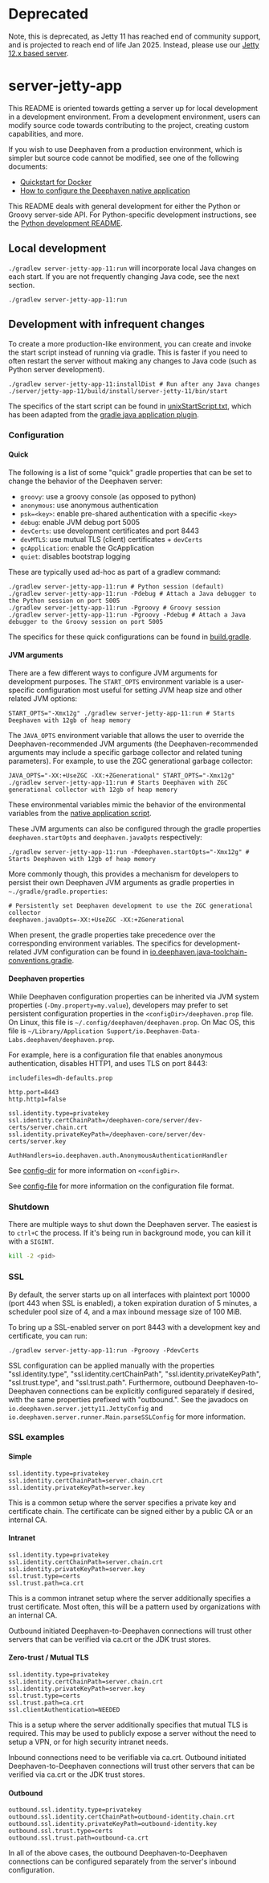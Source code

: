 # Deprecated
Note, this is deprecated, as Jetty 11 has reached end of community support, and is projected to reach end of life Jan 2025.
Instead, please use our [Jetty 12.x based server](../jetty-app).


# server-jetty-app

This README is oriented towards getting a server up for local development in a development environment. From a development environment, users can modify source code towards contributing to the project, creating custom capabilities, and more.

If you wish to use Deephaven from a production environment, which is simpler but source code cannot be modified, see one of the following documents:

- [Quickstart for Docker](https://deephaven.io/core/docs/getting-started/quickstart/)
- [How to configure the Deephaven native application](https://deephaven.io/core/docs/how-to-guides/configuration/native-application/)

This README deals with general development for either the Python or Groovy server-side API. For Python-specific development instructions, see the [Python development README](../../py/README.md).

## Local development

`./gradlew server-jetty-app-11:run` will incorporate local Java changes on each start. If you are not frequently changing Java code, see the next section.

```shell
./gradlew server-jetty-app-11:run
```

## Development with infrequent changes

To create a more production-like environment, you can create and invoke the start script instead of running via gradle. This is faster if you need to often restart the server without making any changes to Java code (such as Python server development).

```shell
./gradlew server-jetty-app-11:installDist # Run after any Java changes
./server/jetty-app-11/build/install/server-jetty-11/bin/start
```

The specifics of the start script can be found in [unixStartScript.txt](../../buildSrc/src/main/resources/unixStartScript.txt),
which has been adapted from the [gradle java application plugin](https://docs.gradle.org/current/userguide/application_plugin.html).

### Configuration

#### Quick

The following is a list of some "quick" gradle properties that can be set to change the behavior of the Deephaven server:

* `groovy`: use a groovy console (as opposed to python)
* `anonymous`: use anonymous authentication
* `psk=<key>`: enable pre-shared authentication with a specific `<key>`
* `debug`: enable JVM debug port 5005
* `devCerts`: use development certificates and port 8443
* `devMTLS`: use mutual TLS (client) certificates + `devCerts`
* `gcApplication`: enable the GcApplication
* `quiet`: disables bootstrap logging

These are typically used ad-hoc as part of a gradlew command:

```shell
./gradlew server-jetty-app-11:run # Python session (default)
./gradlew server-jetty-app-11:run -Pdebug # Attach a Java debugger to the Python session on port 5005
./gradlew server-jetty-app-11:run -Pgroovy # Groovy session
./gradlew server-jetty-app-11:run -Pgroovy -Pdebug # Attach a Java debugger to the Groovy session on port 5005
```

The specifics for these quick configurations can be found in [build.gradle](build.gradle).

#### JVM arguments

There are a few different ways to configure JVM arguments for development purposes.
The `START_OPTS` environment variable is a user-specific configuration most useful for setting JVM heap size and other related JVM options:

```shell
START_OPTS="-Xmx12g" ./gradlew server-jetty-app-11:run # Starts Deephaven with 12gb of heap memory
```

The `JAVA_OPTS` environment variable that allows the user to override the Deephaven-recommended JVM arguments
(the Deephaven-recommended arguments may include a specific garbage collector and related tuning parameters).
For example, to use the ZGC generational garbage collector:

```shell
JAVA_OPTS="-XX:+UseZGC -XX:+ZGenerational" START_OPTS="-Xmx12g" ./gradlew server-jetty-app-11:run # Starts Deephaven with ZGC generational collector with 12gb of heap memory
```

These environmental variables mimic the behavior of the environmental variables from the [native application script](https://deephaven.io/core/docs/how-to-guides/configuration/native-application/#native-application-script).

These JVM arguments can also be configured through the gradle properties `deephaven.startOpts` and `deephaven.javaOpts` respectively:

```shell
./gradlew server-jetty-app-11:run -Pdeephaven.startOpts="-Xmx12g" # Starts Deephaven with 12gb of heap memory
```

More commonly though, this provides a mechanism for developers to persist their own Deephaven JVM arguments as gradle properties in `~./gradle/gradle.properties`:

```properties
# Persistently set Deephaven development to use the ZGC generational collector
deephaven.javaOpts=-XX:+UseZGC -XX:+ZGenerational
```

When present, the gradle properties take precedence over the corresponding environment variables.
The specifics for development-related JVM configuration can be found in [io.deephaven.java-toolchain-conventions.gradle](../../buildSrc/src/main/groovy/io.deephaven.java-toolchain-conventions.gradle).

#### Deephaven properties

While Deephaven configuration properties can be inherited via JVM system properties (`-Dmy.property=my.value`),
developers may prefer to set persistent configuration properties in the `<configDir>/deephaven.prop` file.
On Linux, this file is `~/.config/deephaven/deephaven.prop`.
On Mac OS, this file is `~/Library/Application Support/io.Deephaven-Data-Labs.deephaven/deephaven.prop`.

For example, here is a configuration file that enables anonymous authentication, disables HTTP1, and uses TLS on port 8443:

```properties
includefiles=dh-defaults.prop

http.port=8443
http.http1=false

ssl.identity.type=privatekey
ssl.identity.certChainPath=/deephaven-core/server/dev-certs/server.chain.crt
ssl.identity.privateKeyPath=/deephaven-core/server/dev-certs/server.key

AuthHandlers=io.deephaven.auth.AnonymousAuthenticationHandler
```

See [config-dir](https://deephaven.io/core/docs/how-to-guides/configuration/native-application/#config-directory) for more information on `<configDir>`.

See [config-file](https://deephaven.io/core/docs/how-to-guides/configuration/config-file/) for more information on the configuration file format.

### Shutdown

There are multiple ways to shut down the Deephaven server. The easiest is to `ctrl+C` the process. If it's being run in background mode, you can kill it with a `SIGINT`.

```sh
kill -2 <pid>
```

### SSL

By default, the server starts up on all interfaces with plaintext port 10000 (port 443 when SSL is enabled), a token
expiration duration of 5 minutes, a scheduler pool size of 4, and a max inbound message size of 100 MiB.

To bring up a SSL-enabled server on port 8443 with a development key and certificate, you can run:

```shell
./gradlew server-jetty-app-11:run -Pgroovy -PdevCerts
```

SSL configuration can be applied manually with the properties "ssl.identity.type", "ssl.identity.certChainPath",
"ssl.identity.privateKeyPath", "ssl.trust.type", and "ssl.trust.path". Furthermore, outbound Deephaven-to-Deephaven
connections can be explicitly configured separately if desired, with the same properties prefixed with "outbound.".
See the javadocs on `io.deephaven.server.jetty11.JettyConfig` and `io.deephaven.server.runner.Main.parseSSLConfig` for
more information.

### SSL examples

#### Simple

```properties
ssl.identity.type=privatekey
ssl.identity.certChainPath=server.chain.crt
ssl.identity.privateKeyPath=server.key
```

This is a common setup where the server specifies a private key and certificate chain. The certificate can be signed
either by a public CA or an internal CA.

#### Intranet

```properties
ssl.identity.type=privatekey
ssl.identity.certChainPath=server.chain.crt
ssl.identity.privateKeyPath=server.key
ssl.trust.type=certs
ssl.trust.path=ca.crt
```

This is a common intranet setup where the server additionally specifies a trust certificate. Most often, this will be a
pattern used by organizations with an internal CA.

Outbound initiated Deephaven-to-Deephaven connections will trust other servers that can be verified via ca.crt or the
JDK trust stores.

#### Zero-trust / Mutual TLS

```properties
ssl.identity.type=privatekey
ssl.identity.certChainPath=server.chain.crt
ssl.identity.privateKeyPath=server.key
ssl.trust.type=certs
ssl.trust.path=ca.crt
ssl.clientAuthentication=NEEDED
```

This is a setup where the server additionally specifies that mutual TLS is required. This may be used to publicly expose
a server without the need to setup a VPN, or for high security intranet needs.

Inbound connections need to be verifiable via ca.crt. Outbound initiated Deephaven-to-Deephaven connections will trust
other servers that can be verified via ca.crt or the JDK trust stores.

#### Outbound

```properties
outbound.ssl.identity.type=privatekey
outbound.ssl.identity.certChainPath=outbound-identity.chain.crt
outbound.ssl.identity.privateKeyPath=outbound-identity.key
outbound.ssl.trust.type=certs
outbound.ssl.trust.path=outbound-ca.crt
```

In all of the above cases, the outbound Deephaven-to-Deephaven connections can be configured separately from the
server's inbound configuration.